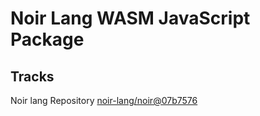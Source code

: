 # Noir Lang WASM JavaScript Package

## Tracks
Noir lang Repository [noir-lang/noir@07b7576](https://github.com/noir-lang/noir/tree/07b757611e7838d58bb763140888b7961eb0ff48)